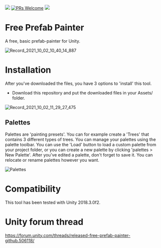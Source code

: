 
![](https://img.shields.io/badge/unity-2018.1%2B-blue.svg)
[![PRs Welcome](https://img.shields.io/badge/PRs-welcome-blue.svg)](http://makeapullrequest.com)
[![](https://img.shields.io/twitter/follow/alexanderameye.svg?label=Follow&style=social)](https://twitter.com/intent/follow?screen_name=alexanderameye)

# Free Prefab Painter
A free, basic prefab-painter for Unity.

![Record_2021_10_02_10_40_14_887](https://user-images.githubusercontent.com/16706911/135707548-43bd5a32-6754-4434-bea6-8c02a6e8507e.gif)



# Installation
After you've downloaded the files, you have 3 options to 'install' this tool.

* Download this repository and put the downloaded files in your Assets/ folder.

![Record_2021_10_02_11_29_27_475](https://user-images.githubusercontent.com/16706911/135708580-b549c825-3246-444e-8519-0bf363298ae1.gif)

## Palettes
Palettes are 'painting presets'. You can for example create a 'Trees' that contains 3 different types of trees.
You can manage your palettes using the palette toolbar. You can use the 'Load' button to load a custom palette from your project folder, or you can create a new palette by clicking 'palettes > New Palette'. After you've edited a palette, don't forget to save it.
You can relocate or rename palettes however you want.

![Palettes](https://i.imgur.com/skjtNka.png)

# Compatibility
This tool has been tested with Unity 2018.3.0f2.

# Unity forum thread
https://forum.unity.com/threads/released-free-prefab-painter-github.506118/
